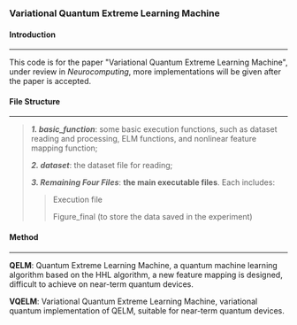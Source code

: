 ### Variational Quantum Extreme Learning Machine

#### Introduction

---

This code is for the paper "Variational Quantum Extreme Learning Machine", under review in *Neurocomputing*, more implementations will be given after the paper is accepted.

#### File Structure

---

> ***1. basic_function***: some basic execution functions, such as dataset reading and processing, ELM functions, and nonlinear feature mapping function;
>
> ***2. dataset***: the dataset file for reading;
>
> ***3. Remaining Four Files***: **the main executable files**.
> Each includes: 
>
> > Execution file
> >
> > Figure_final (to store the data saved in the experiment)

#### Method

---

**QELM**: Quantum Extreme Learning Machine, a quantum machine learning algorithm based on the HHL algorithm, a new feature mapping is designed, difficult to achieve on near-term quantum devices.

**VQELM**: Variational Quantum Extreme Learning Machine, variational quantum implementation of QELM, suitable for near-term quantum devices.



